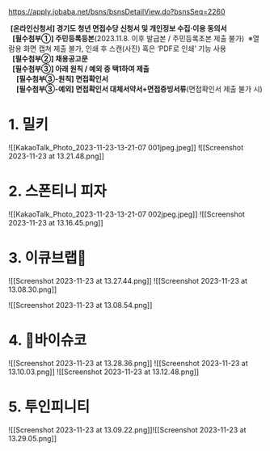 https://apply.jobaba.net/bsns/bsnsDetailView.do?bsnsSeq=2260

 **[온라인신청서] 경기도 청년 면접수당 신청서 및 개인정보 수집·이용 동의서**  
  **[필수첨부①] 주민등록등본**(2023.11.8. 이후 발급본 / 주민등록초본 제출 불가)  ※열람용 화면 캡쳐 제출 불가, 인쇄 후 스캔(사진) 혹은 ‘PDF로 인쇄’ 기능 사용  
  **[필수첨부②] 채용공고문**  
  **[필수첨부③] 아래 원칙 / 예외 중 택1하여 제출**  
    **[필수첨부③-원칙] 면접확인서**  
    **[필수첨부③-예외] 면접확인서 대체서약서+면접증빙서류**(면접확인서 제출 불가 시)

# 1. 밀키
![[KakaoTalk_Photo_2023-11-23-13-21-07 001jpeg.jpeg]]
![[Screenshot 2023-11-23 at 13.21.48.png]]

# 2. 스폰티니 피자
![[KakaoTalk_Photo_2023-11-23-13-21-07 002jpeg.jpeg]]
![[Screenshot 2023-11-23 at 13.16.45.png]]

# 3. 이큐브랩
![[Screenshot 2023-11-23 at 13.27.44.png]]
![[Screenshot 2023-11-23 at 13.08.30.png]]

![[Screenshot 2023-11-23 at 13.08.54.png]]
# 4. 바이슈코
![[Screenshot 2023-11-23 at 13.28.36.png]]
![[Screenshot 2023-11-23 at 13.10.03.png]]
![[Screenshot 2023-11-23 at 13.12.48.png]]

# 5. 투인피니티
![[Screenshot 2023-11-23 at 13.09.22.png]]![[Screenshot 2023-11-23 at 13.29.05.png]]